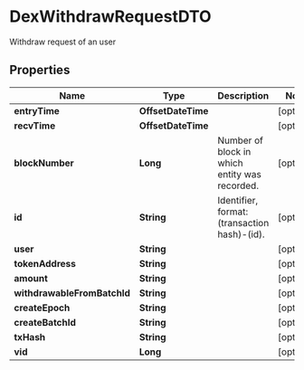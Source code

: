 

# DexWithdrawRequestDTO

Withdraw request of an user

## Properties

| Name | Type | Description | Notes |
|------------ | ------------- | ------------- | -------------|
|**entryTime** | **OffsetDateTime** |  |  [optional] |
|**recvTime** | **OffsetDateTime** |  |  [optional] |
|**blockNumber** | **Long** | Number of block in which entity was recorded. |  [optional] |
|**id** | **String** | Identifier, format: (transaction hash)-(id). |  [optional] |
|**user** | **String** |  |  [optional] |
|**tokenAddress** | **String** |  |  [optional] |
|**amount** | **String** |  |  [optional] |
|**withdrawableFromBatchId** | **String** |  |  [optional] |
|**createEpoch** | **String** |  |  [optional] |
|**createBatchId** | **String** |  |  [optional] |
|**txHash** | **String** |  |  [optional] |
|**vid** | **Long** |  |  [optional] |



